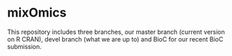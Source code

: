 # mixOmics
This repository includes three branches, our master branch (current version on R CRAN), devel branch (what we are up to) and 
BioC for our recent BioC submission.

